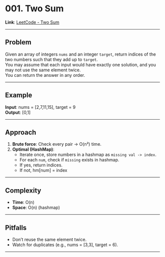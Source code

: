 # 001. Two Sum

**Link**: [LeetCode - Two Sum](https://leetcode.com/problems/two-sum/)

---

## Problem
Given an array of integers `nums` and an integer `target`, return indices of the two numbers such that they add up to `target`.  
You may assume that each input would have exactly one solution, and you may not use the same element twice.  
You can return the answer in any order.

---

## Example
**Input**: nums = [2,7,11,15], target = 9  
**Output**: [0,1]  

---

## Approach
1. **Brute force**: Check every pair → O(n²) time.  
2. **Optimal (HashMap)**:  
   - Iterate once, store numbers in a hashmap as `missing val -> index`.  
   - For each `num`, check if `missing` exists in hashmap.  
   - If yes, return indices.
   - If not, hm[num] = index

---

## Complexity
- **Time**: O(n)
- **Space**: O(n) (hashmap)

---

## Pitfalls
- Don’t reuse the same element twice.  
- Watch for duplicates (e.g., nums = [3,3], target = 6).

---